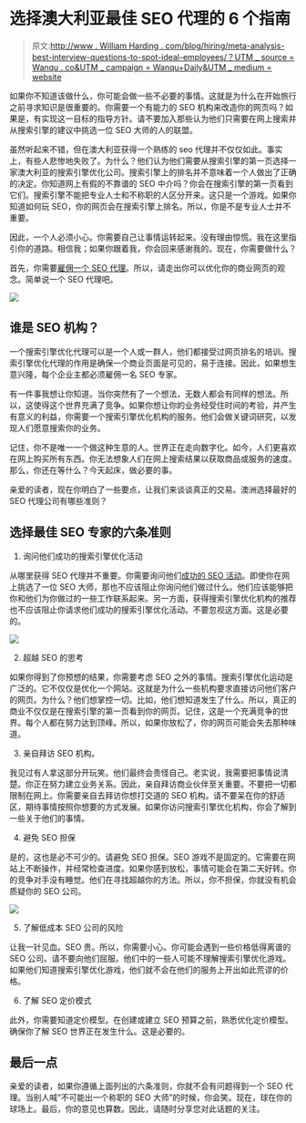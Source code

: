 # 选择澳大利亚最佳 SEO 代理的 6 个指南

> 原文:[http://www . William Harding . com/blog/hiring/meta-analysis-best-interview-questions-to-spot-ideal-employees/？UTM _ source = Wanqu . co&UTM _ campaign = Wanqu+Daily&UTM _ medium = website](http://www.williambharding.com/blog/hiring/meta-analysis-best-interview-questions-to-spot-ideal-employees/?utm_source=wanqu.co&utm_campaign=Wanqu+Daily&utm_medium=website)

如果你不知道该做什么，你可能会做一些不必要的事情。这就是为什么在开始旅行之前寻求知识是很重要的。你需要一个有能力的 SEO 机构来改造你的网页吗？如果是，有实现这一目标的指导方针。请不要加入那些认为他们只需要在网上搜索并从搜索引擎的建议中挑选一位 SEO 大师的人的联盟。

虽然听起来不错，但在澳大利亚获得一个熟练的 seo 代理并不仅仅如此。事实上，有些人悲惨地失败了。为什么？他们认为他们需要从搜索引擎的第一页选择一家澳大利亚的搜索引擎优化公司。搜索引擎上的排名并不意味着一个人做出了正确的决定。你知道网上有假的不靠谱的 SEO 中介吗？你会在搜索引擎的第一页看到它们。搜索引擎不能把专业人士和不称职的人区分开来。这只是一个游戏。如果你知道如何玩 SEO，你的网页会在搜索引擎上排名。所以，你是不是专业人士并不重要。

因此，一个人必须小心。你需要自己让事情运转起来。没有理由惊慌。我在这里指引你的道路。相信我；如果你跟着我，你会回来感谢我的。现在，你需要做什么？

首先，你需要[雇佣一个 SEO 代理](http://williambharding.com/affordable-and-best-seo-experts-in-australia/)。所以，请走出你可以优化你的商业网页的观念。简单说一个 SEO 代理吧。

![](../Images/05b6a66ba4f8b2df70e4e1d4ccd51eb6.png)

## 谁是 SEO 机构？

一个搜索引擎优化代理可以是一个人或一群人，他们都接受过网页排名的培训。搜索引擎优化代理的作用是确保一个商业页面是可见的，易于连接。因此，如果想生意兴隆，每个企业主都必须雇佣一名 SEO 专家。

有一件事我想让你知道。当你突然有了一个想法，无数人都会有同样的想法。所以，这使得这个世界充满了竞争。如果你想让你的业务经受住时间的考验，并产生有意义的利益，你需要一个搜索引擎优化机构的服务。他们会做关键词研究，以发现人们愿意搜索你的业务。

记住，你不是唯一一个做这种生意的人。世界正在走向数字化。如今，人们更喜欢在网上购买所有东西。你无法想象人们在网上搜索结果以获取商品或服务的速度。那么，你还在等什么？今天起床，做必要的事。

亲爱的读者，现在你明白了一些要点，让我们来谈谈真正的交易。澳洲选择最好的 SEO 代理公司有哪些准则？

## 选择最佳 SEO 专家的六条准则

1.  询问他们成功的搜索引擎优化活动

从哪里获得 SEO 代理并不重要。你需要询问他们[成功的 SEO 活动](https://www.digitalprofession.gov.au/content-strategy/search-engine-optimisation/on-page-seo)。即使你在网上挑选了一位 SEO 大师，那也不应该阻止你询问他们做过什么。他们应该能够把你和他们为你做过的一些工作联系起来。另一方面，获得搜索引擎优化机构的推荐也不应该阻止你请求他们成功的搜索引擎优化活动。不要忽视这方面。这是必要的。

![](../Images/51a03aa99df1ba697f3b81ce135e2bf7.png)

2.  超越 SEO 的思考

如果你得到了你预想的结果，你需要考虑 SEO 之外的事情。搜索引擎优化运动是广泛的。它不仅仅是优化一个网站。这就是为什么一些机构要求直接访问他们客户的网页。为什么？他们想掌控一切。比如，他们想知道发生了什么。所以，真正的商业不仅仅是在搜索引擎的第一页看到你的网页。记住，这是一个充满竞争的世界。每个人都在努力达到顶峰。所以，如果你放松了，你的网页可能会失去那种味道。

3.  亲自拜访 SEO 机构。

我见过有人拿这部分开玩笑。他们最终会责怪自己。老实说，我需要把事情说清楚。你正在努力建立业务关系。因此，亲自拜访商业伙伴至关重要。不要把一切都限制在网上。你需要亲自去拜访你想打交道的 SEO 机构。请不要呆在你的舒适区，期待事情按照你想要的方式发展。如果你访问搜索引擎优化机构，你会了解到一些关于他们的事情。

4.  避免 SEO 担保

是的，这也是必不可少的。请避免 SEO 担保。SEO 游戏不是固定的。它需要在网站上不断操作，并经常检查进度。如果你感到放松，事情可能会在第二天好转。你的竞争对手没有睡觉。他们在寻找超越你的方法。所以，你不担保，你就没有机会质疑你的 SEO 公司。

![](../Images/cce3e15ab6d237cd22417594809b5cf3.png)

5.  了解低成本 SEO 公司的风险

让我一针见血。SEO 贵。所以，你需要小心。你可能会遇到一些价格低得离谱的 SEO 公司。请不要向他们屈服。他们中的一些人可能不理解搜索引擎优化游戏。如果他们知道搜索引擎优化游戏，他们就不会在他们的服务上开出如此荒谬的价格。

6.  了解 SEO 定价模式

此外，你需要知道定价模型。在创建或建立 SEO 预算之前，熟悉优化定价模型。确保你了解 SEO 世界正在发生什么。这是必要的。

## 最后一点

亲爱的读者，如果你遵循上面列出的六条准则，你就不会有问题得到一个 SEO 代理。当别人喊“不可能出一个称职的 SEO 大师”的时候，你会笑。现在，球在你的球场上。最后，你的意见也算数。因此，请随时分享您对此话题的关注。